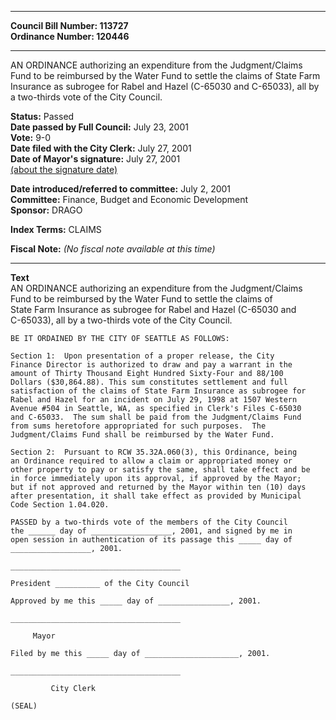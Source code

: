 * * * * *  
  
**Council Bill Number: [](#h0)[](#h2)113727**   
**Ordinance Number: 120446**  
  
* * * * *  
  
AN ORDINANCE authorizing an expenditure from the Judgment/Claims Fund to be reimbursed by the Water Fund to settle the claims of State Farm Insurance as subrogee for Rabel and Hazel (C-65030 and C-65033), all by a two-thirds vote of the City Council.  
  
**Status:** Passed   
**Date passed by Full Council:** July 23, 2001   
**Vote:** 9-0   
**Date filed with the City Clerk:** July 27, 2001   
**Date of Mayor's signature:** July 27, 2001   
[(about the signature date)](/~public/approvaldate.htm)   
  
  
**Date introduced/referred to committee:** July 2, 2001   
**Committee:** Finance, Budget and Economic Development   
**Sponsor:** DRAGO   
  
**Index Terms:** CLAIMS  
  
**Fiscal Note:** *(No fiscal note available at this time)*  
  
* * * * *  
  
**Text**  
    AN ORDINANCE authorizing an expenditure from the Judgment/Claims  
    Fund to be reimbursed by the Water Fund to settle the claims of  
    State Farm Insurance as subrogee for Rabel and Hazel (C-65030 and  
    C-65033), all by a two-thirds vote of the City Council.  
  
    BE IT ORDAINED BY THE CITY OF SEATTLE AS FOLLOWS:  
  
    Section 1:  Upon presentation of a proper release, the City  
    Finance Director is authorized to draw and pay a warrant in the  
    amount of Thirty Thousand Eight Hundred Sixty-Four and 88/100  
    Dollars ($30,864.88). This sum constitutes settlement and full  
    satisfaction of the claims of State Farm Insurance as subrogee for  
    Rabel and Hazel for an incident on July 29, 1998 at 1507 Western  
    Avenue #504 in Seattle, WA, as specified in Clerk's Files C-65030  
    and C-65033.  The sum shall be paid from the Judgment/Claims Fund  
    from sums heretofore appropriated for such purposes.  The  
    Judgment/Claims Fund shall be reimbursed by the Water Fund.  
  
    Section 2:  Pursuant to RCW 35.32A.060(3), this Ordinance, being  
    an Ordinance required to allow a claim or appropriated money or  
    other property to pay or satisfy the same, shall take effect and be  
    in force immediately upon its approval, if approved by the Mayor;  
    but if not approved and returned by the Mayor within ten (10) days  
    after presentation, it shall take effect as provided by Municipal  
    Code Section 1.04.020.  
  
    PASSED by a two-thirds vote of the members of the City Council  
    the ______ day of __________________, 2001, and signed by me in  
    open session in authentication of its passage this _____ day of  
    __________________, 2001.  
  
    ______________________________________  
  
    President __________ of the City Council  
  
    Approved by me this _____ day of ________________, 2001.  
  
    ______________________________________  
  
         Mayor  
  
    Filed by me this _____ day of _____________________, 2001.  
  
    ______________________________________  
  
             City Clerk  
  
    (SEAL)  
